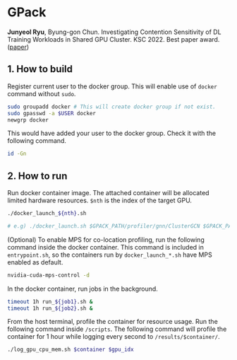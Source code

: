 # GPack

**Junyeol Ryu**, Byung-gon Chun. Investigating Contention Sensitivity of DL Training Workloads in Shared GPU Cluster. KSC 2022. Best paper award. ([paper](https://scholar.google.com/citations?view_op=view_citation&hl=ko&user=dMVmdXsAAAAJ&citation_for_view=dMVmdXsAAAAJ:u5HHmVD_uO8C))

## 1. How to build
Register current user to the docker group. This will enable use of `docker` command without `sudo`.  
```zsh
sudo groupadd docker # This will create docker group if not exist.
sudo gpasswd -a $USER docker
newgrp docker
```
This would have added your user to the docker group. Check it with the following command. 
```zsh
id -Gn
```

## 2. How to run
Run docker container image. The attached container will be allocated limited hardware resources. `$nth` is the index of the target GPU. 
```zsh
./docker_launch_${nth}.sh 

# e.g) ./docker_launch.sh $GPACK_PATH/profiler/gnn/ClusterGCN $GPACK_PATH/profiler/gnn/GraphRNN 0 clustergcn_graphrnn 0
```
(Optional) To enable MPS for co-location profiling, run the following command inside the docker container. This command is included in `entrypoint.sh`, so the containers run by `docker_launch_*.sh` have MPS enabled as default.
```zsh
nvidia-cuda-mps-control -d
```

In the docker container, run jobs in the background. 
```zsh
timeout 1h run_${job1}.sh &
timeout 1h run_${job2}.sh &
```

From the host terminal, profile the container for resource usage. Run the following command inside `/scripts`. The following command will profile the container for 1 hour while logging every second to `/results/$container/`. 
```zsh 
./log_gpu_cpu_mem.sh $container $gpu_idx
```
